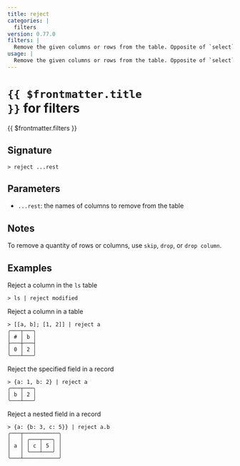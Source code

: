 ```yaml
---
title: reject
categories: |
  filters
version: 0.77.0
filters: |
  Remove the given columns or rows from the table. Opposite of `select`.
usage: |
  Remove the given columns or rows from the table. Opposite of `select`.
---
```


# <code>{{ $frontmatter.title }}</code> for filters

<div class='command-title'>{{ $frontmatter.filters }}</div>

## Signature

```> reject ...rest```

## Parameters

 -  `...rest`: the names of columns to remove from the table

## Notes
To remove a quantity of rows or columns, use `skip`, `drop`, or `drop column`.
## Examples

Reject a column in the `ls` table
```shell
> ls | reject modified

```

Reject a column in a table
```shell
> [[a, b]; [1, 2]] | reject a
╭───┬───╮
│ # │ b │
├───┼───┤
│ 0 │ 2 │
╰───┴───╯

```

Reject the specified field in a record
```shell
> {a: 1, b: 2} | reject a
╭───┬───╮
│ b │ 2 │
╰───┴───╯
```

Reject a nested field in a record
```shell
> {a: {b: 3, c: 5}} | reject a.b
╭───┬───────────╮
│   │ ╭───┬───╮ │
│ a │ │ c │ 5 │ │
│   │ ╰───┴───╯ │
╰───┴───────────╯
```
